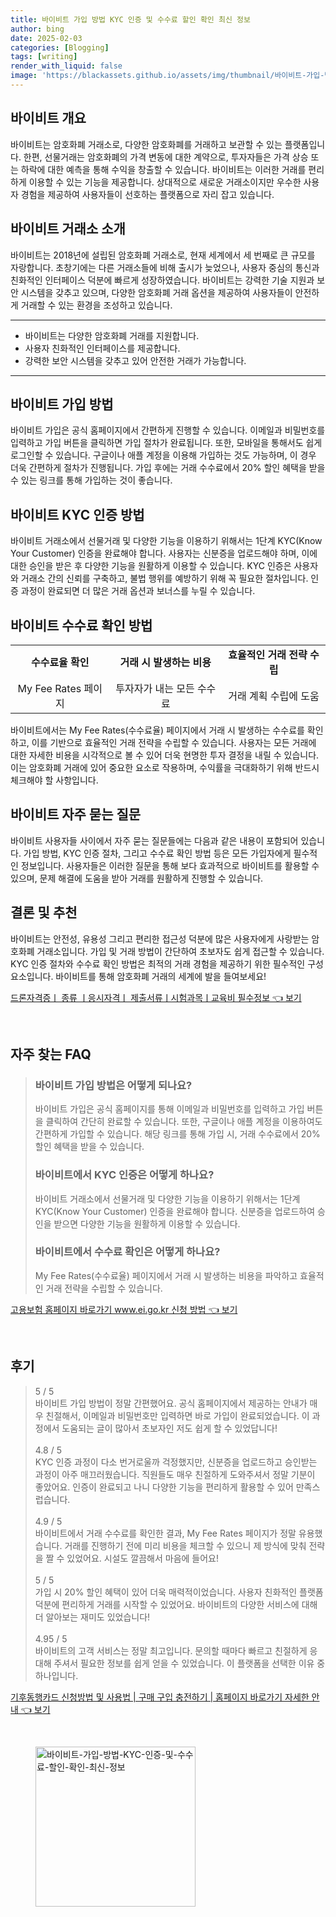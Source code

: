 ```yaml
---
title: 바이비트 가입 방법 KYC 인증 및 수수료 할인 확인 최신 정보
author: bing
date: 2025-02-03
categories: [Blogging]
tags: [writing]
render_with_liquid: false
image: 'https://blackassets.github.io/assets/img/thumbnail/바이비트-가입-방법-KYC-인증-및-수수료-할인-확인-최신-정보.webp'
---
```



<h2 id='바이비트-개요'>바이비트 개요</h2>

<p>바이비트는 암호화폐 거래소로, 다양한 암호화폐를 거래하고 보관할 수 있는 플랫폼입니다. 한편, 선물거래는 암호화폐의 가격 변동에 대한 계약으로, 투자자들은 가격 상승 또는 하락에 대한 예측을 통해 수익을 창출할 수 있습니다. 바이비트는 이러한 거래를 편리하게 이용할 수 있는 기능을 제공합니다. 상대적으로 새로운 거래소이지만 우수한 사용자 경험을 제공하여 사용자들이 선호하는 플랫폼으로 자리 잡고 있습니다.</p>

<h2 id='바이비트-거래소-소개'>바이비트 거래소 소개</h2>

<p>바이비트는 2018년에 설립된 암호화폐 거래소로, 현재 세계에서 세 번째로 큰 규모를 자랑합니다. 초창기에는 다른 거래소들에 비해 출시가 늦었으나, 사용자 중심의 통신과 친화적인 인터페이스 덕분에 빠르게 성장하였습니다. 바이비트는 강력한 기술 지원과 보안 시스템을 갖추고 있으며, 다양한 암호화폐 거래 옵션을 제공하여 사용자들이 안전하게 거래할 수 있는 환경을 조성하고 있습니다.</p>

<hr />

<ul>
    <li>바이비트는 다양한 암호화폐 거래를 지원합니다.</li>
    <li>사용자 친화적인 인터페이스를 제공합니다.</li>
    <li>강력한 보안 시스템을 갖추고 있어 안전한 거래가 가능합니다.</li>
</ul>

<hr />

<h2 id='바이비트-가입-방법'>바이비트 가입 방법</h2>

<p>바이비트 가입은 공식 홈페이지에서 간편하게 진행할 수 있습니다. 이메일과 비밀번호를 입력하고 가입 버튼을 클릭하면 가입 절차가 완료됩니다. 또한, 모바일을 통해서도 쉽게 로그인할 수 있습니다. 구글이나 애플 계정을 이용해 가입하는 것도 가능하며, 이 경우 더욱 간편하게 절차가 진행됩니다. 가입 후에는 거래 수수료에서 20% 할인 혜택을 받을 수 있는 링크를 통해 가입하는 것이 좋습니다.</p>

<h2 id='바이비트-KYC-인증-방법'>바이비트 KYC 인증 방법</h2>

<p>바이비트 거래소에서 선물거래 및 다양한 기능을 이용하기 위해서는 1단계 KYC(Know Your Customer) 인증을 완료해야 합니다. 사용자는 신분증을 업로드해야 하며, 이에 대한 승인을 받은 후 다양한 기능을 원활하게 이용할 수 있습니다. KYC 인증은 사용자와 거래소 간의 신뢰를 구축하고, 불법 행위를 예방하기 위해 꼭 필요한 절차입니다. 인증 과정이 완료되면 더 많은 거래 옵션과 보너스를 누릴 수 있습니다.</p>

<h2 id='바이비트-수수료-확인-방법'>바이비트 수수료 확인 방법</h2>

<table>
    <tr>
        <td style="text-align: center; height: 17px;"><b>수수료율 확인</b></td>
        <td style="text-align: center; height: 17px;"><b>거래 시 발생하는 비용</b></td>
        <td style="text-align: center; height: 17px;"><b>효율적인 거래 전략 수립</b></td>
    </tr>
    <tr>
        <td style="text-align: center; height: 17px;">My Fee Rates 페이지</td>
        <td style="text-align: center; height: 17px;">투자자가 내는 모든 수수료</td>
        <td style="text-align: center; height: 17px;">거래 계획 수립에 도움</td>
    </tr>
</table>

<p>바이비트에서는 My Fee Rates(수수료율) 페이지에서 거래 시 발생하는 수수료를 확인하고, 이를 기반으로 효율적인 거래 전략을 수립할 수 있습니다. 사용자는 모든 거래에 대한 자세한 비용을 시각적으로 볼 수 있어 더욱 현명한 투자 결정을 내릴 수 있습니다. 이는 암호화폐 거래에 있어 중요한 요소로 작용하며, 수익률을 극대화하기 위해 반드시 체크해야 할 사항입니다.</p>

<h2 id='바이비트-자주-묻는-질문'>바이비트 자주 묻는 질문</h2>

<p>바이비트 사용자들 사이에서 자주 묻는 질문들에는 다음과 같은 내용이 포함되어 있습니다. 가입 방법, KYC 인증 절차, 그리고 수수료 확인 방법 등은 모든 가입자에게 필수적인 정보입니다. 사용자들은 이러한 질문을 통해 보다 효과적으로 바이비트를 활용할 수 있으며, 문제 해결에 도움을 받아 거래를 원활하게 진행할 수 있습니다.</p>

<h2 id='결론-및-추천'>결론 및 추천</h2>

<p>바이비트는 안전성, 유용성 그리고 편리한 접근성 덕분에 많은 사용자에게 사랑받는 암호화폐 거래소입니다. 가입 및 거래 방법이 간단하여 초보자도 쉽게 접근할 수 있습니다. KYC 인증 절차와 수수료 확인 방법은 최적의 거래 경험을 제공하기 위한 필수적인 구성요소입니다. 바이비트를 통해 암호화폐 거래의 세계에 발을 들여보세요!</p>


<p><a class="click-button" title="드론자격증ㅣ 종류 ㅣ응시자격ㅣ 제출서류ㅣ시험과목ㅣ교육비 필수정보" href="https://blackassets.github.io/posts/%EB%93%9C%EB%A1%A0%EC%9E%90%EA%B2%A9%EC%A6%9D%E3%85%A3-%EC%A2%85%EB%A5%98-%E3%85%A3%EC%9D%91%EC%8B%9C%EC%9E%90%EA%B2%A9%E3%85%A3-%EC%A0%9C%EC%B6%9C%EC%84%9C%EB%A5%98%E3%85%A3%EC%8B%9C%ED%97%98%EA%B3%BC%EB%AA%A9%E3%85%A3%EA%B5%90%EC%9C%A1%EB%B9%84-%ED%95%84%EC%88%98%EC%A0%95%EB%B3%B4/" rel="dofollow">드론자격증ㅣ 종류 ㅣ응시자격ㅣ 제출서류ㅣ시험과목ㅣ교육비 필수정보 👈 보기</a></p><br>
<h2 id='자주_찾는_FAQ'>자주 찾는 FAQ</h2>
<div itemscope="" itemtype="https://schema.org/FAQPage"> 
<blockquote> 
<div itemscope="" itemprop="mainEntity" itemtype="https://schema.org/Question"> 
<h3 itemprop="name">바이비트 가입 방법은 어떻게 되나요?</h3> 
<div itemscope="" itemprop="acceptedAnswer" itemtype="https://schema.org/Answer"> 
<span itemprop="text"> 
<p>바이비트 가입은 공식 홈페이지를 통해 이메일과 비밀번호를 입력하고 가입 버튼을 클릭하여 간단히 완료할 수 있습니다. 또한, 구글이나 애플 계정을 이용하여도 간편하게 가입할 수 있습니다. 해당 링크를 통해 가입 시, 거래 수수료에서 20% 할인 혜택을 받을 수 있습니다.</p> 
</span> 
</div> 
</div> 

<div itemscope="" itemprop="mainEntity" itemtype="https://schema.org/Question"> 
<h3 itemprop="name">바이비트에서 KYC 인증은 어떻게 하나요?</h3> 
<div itemscope="" itemprop="acceptedAnswer" itemtype="https://schema.org/Answer"> 
<span itemprop="text"> 
<p>바이비트 거래소에서 선물거래 및 다양한 기능을 이용하기 위해서는 1단계 KYC(Know Your Customer) 인증을 완료해야 합니다. 신분증을 업로드하여 승인을 받으면 다양한 기능을 원활하게 이용할 수 있습니다.</p> 
</span> 
</div> 
</div> 

<div itemscope="" itemprop="mainEntity" itemtype="https://schema.org/Question"> 
<h3 itemprop="name">바이비트에서 수수료 확인은 어떻게 하나요?</h3> 
<div itemscope="" itemprop="acceptedAnswer" itemtype="https://schema.org/Answer"> 
<span itemprop="text"> 
<p>My Fee Rates(수수료율) 페이지에서 거래 시 발생하는 비용을 파악하고 효율적인 거래 전략을 수립할 수 있습니다.</p> 
</span> 
</div> 
</div> 
</blockquote> 
</div>
<p><a class="click-button" title="고용보험 홈페이지 바로가기 www.ei.go.kr 신청 방법" href="https://blackassets.github.io/posts/%EA%B3%A0%EC%9A%A9%EB%B3%B4%ED%97%98-%ED%99%88%ED%8E%98%EC%9D%B4%EC%A7%80-%EB%B0%94%EB%A1%9C%EA%B0%80%EA%B8%B0-www.ei.go.kr-%EC%8B%A0%EC%B2%AD-%EB%B0%A9%EB%B2%95/" rel="dofollow">고용보험 홈페이지 바로가기 www.ei.go.kr 신청 방법 👈 보기</a></p><br>
<h2 id='후기'>후기</h2>
<div itemscope itemtype="https://schema.org/Product">
  <blockquote>
  <div itemprop="review" itemscope itemtype="https://schema.org/Review">
      <div itemprop="reviewRating" itemscope itemtype="https://schema.org/Rating"> <span itemprop="ratingValue">5</span> / <span itemprop="bestRating">5</span> </div>
      <span itemprop="reviewBody">바이비트 가입 방법이 정말 간편했어요. 공식 홈페이지에서 제공하는 안내가 매우 친절해서, 이메일과 비밀번호만 입력하면 바로 가입이 완료되었습니다. 이 과정에서 도움되는 글이 많아서 초보자인 저도 쉽게 할 수 있었답니다!</span>
  </div>
  <br>
  <div itemprop="review" itemscope itemtype="https://schema.org/Review">
      <div itemprop="reviewRating" itemscope itemtype="https://schema.org/Rating"> <span itemprop="ratingValue">4.8</span> / <span itemprop="bestRating">5</span> </div>
      <span itemprop="reviewBody">KYC 인증 과정이 다소 번거로울까 걱정했지만, 신분증을 업로드하고 승인받는 과정이 아주 매끄러웠습니다. 직원들도 매우 친절하게 도와주셔서 정말 기분이 좋았어요. 인증이 완료되고 나니 다양한 기능을 편리하게 활용할 수 있어 만족스럽습니다.</span>
  </div>
  <br>
  <div itemprop="review" itemscope itemtype="https://schema.org/Review">
      <div itemprop="reviewRating" itemscope itemtype="https://schema.org/Rating"> <span itemprop="ratingValue">4.9</span> / <span itemprop="bestRating">5</span> </div>
      <span itemprop="reviewBody">바이비트에서 거래 수수료를 확인한 결과, My Fee Rates 페이지가 정말 유용했습니다. 거래를 진행하기 전에 미리 비용을 체크할 수 있으니 제 방식에 맞춰 전략을 짤 수 있었어요. 시설도 깔끔해서 마음에 들어요!</span>
  </div>
  <br>
  <div itemprop="review" itemscope itemtype="https://schema.org/Review">
      <div itemprop="reviewRating" itemscope itemtype="https://schema.org/Rating"> <span itemprop="ratingValue">5</span> / <span itemprop="bestRating">5</span> </div>
      <span itemprop="reviewBody">가입 시 20% 할인 혜택이 있어 더욱 매력적이었습니다. 사용자 친화적인 플랫폼 덕분에 편리하게 거래를 시작할 수 있었어요. 바이비트의 다양한 서비스에 대해 더 알아보는 재미도 있었습니다!</span>
  </div>
  <br>
  <div itemprop="review" itemscope itemtype="https://schema.org/Review">
      <div itemprop="reviewRating" itemscope itemtype="https://schema.org/Rating"> <span itemprop="ratingValue">4.95</span> / <span itemprop="bestRating">5</span> </div>
      <span itemprop="reviewBody">바이비트의 고객 서비스는 정말 최고입니다. 문의할 때마다 빠르고 친절하게 응대해 주셔서 필요한 정보를 쉽게 얻을 수 있었습니다. 이 플랫폼을 선택한 이유 중 하나입니다.</span>
  </div>
  </blockquote>
</div>
<p><a class="click-button" title="기후동행카드 신청방법 및 사용법 | 구매 구입 충전하기 | 홈페이지 바로가기 자세한 안내" href="https://blackassets.github.io/posts/%EA%B8%B0%ED%9B%84%EB%8F%99%ED%96%89%EC%B9%B4%EB%93%9C-%EC%8B%A0%EC%B2%AD%EB%B0%A9%EB%B2%95-%EB%B0%8F-%EC%82%AC%EC%9A%A9%EB%B2%95-%EA%B5%AC%EB%A7%A4-%EA%B5%AC%EC%9E%85-%EC%B6%A9%EC%A0%84%ED%95%98%EA%B8%B0-%ED%99%88%ED%8E%98%EC%9D%B4%EC%A7%80-%EB%B0%94%EB%A1%9C%EA%B0%80%EA%B8%B0-%EC%9E%90%EC%84%B8%ED%95%9C-%EC%95%88%EB%82%B4/" rel="dofollow">기후동행카드 신청방법 및 사용법 | 구매 구입 충전하기 | 홈페이지 바로가기 자세한 안내 👈 보기</a></p><br>
<figure class="image"><img src="https://blackassets.github.io/assets/img/thumbnail/바이비트-가입-방법-KYC-인증-및-수수료-할인-확인-최신-정보.webp" alt="바이비트-가입-방법-KYC-인증-및-수수료-할인-확인-최신-정보" width="256" height="256"></figure>